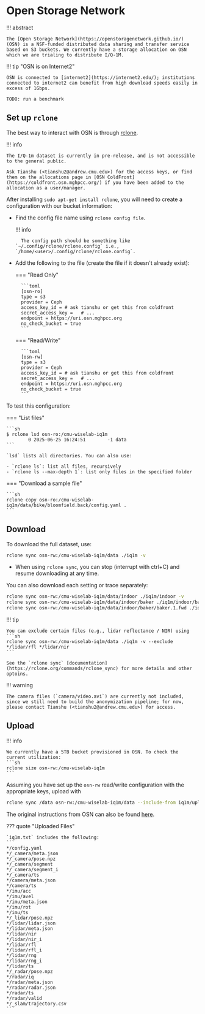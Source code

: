 # Open Storage Network

!!! abstract

    The [Open Storage Network](https://openstoragenetwork.github.io/) (OSN) is a NSF-funded distributed data sharing and transfer service based on S3 buckets. We currently have a storage allocation on OSN which we are trialing to distribute I/Q-1M.

!!! tip "OSN is on Internet2"

    OSN is connected to [internet2](https://internet2.edu/); institutions connected to internet2 can benefit from high download speeds easily in excess of 1Gbps.

    TODO: run a benchmark

## Set up `rclone`

The best way to interact with OSN is through [rclone](https://rclone.org/docs/).

!!! info

    The I/Q-1m dataset is currently in pre-release, and is not accessible to the general public.

    Ask Tianshu (<tianshu2@andrew.cmu.edu>) for the access keys, or find them on the allocations page in [OSN ColdFront](https://coldfront.osn.mghpcc.org/) if you have been added to the allocation as a user/manager.

After installing `sudo apt-get install rclone`, you will need to create a configuration with our bucket information:

- Find the config file name using `rclone config file`.

    !!! info
        
        The config path should be something like `~/.config/rclone/rclone.config` i.e., `/home/<user>/.config/rclone/rclone.config`.

- Add the following to the file (create the file if it doesn't already exist):

    === "Read Only"

        ```toml
        [osn-ro]
        type = s3
        provider = Ceph
        access_key_id = # ask tianshu or get this from coldfront
        secret_access_key =   # ...
        endpoint = https://uri.osn.mghpcc.org
        no_check_bucket = true
        ```

    === "Read/Write"

        ```toml
        [osn-rw]
        type = s3
        provider = Ceph
        access_key_id = # ask tianshu or get this from coldfront
        secret_access_key =   # ...
        endpoint = https://uri.osn.mghpcc.org
        no_check_bucket = true
        ```

To test this configuration:

=== "List files"

    ```sh
    $ rclone lsd osn-ro:/cmu-wiselab-iq1m
            0 2025-06-25 16:24:51        -1 data
    ```

    `lsd` lists all directories. You can also use:

    - `rclone ls`: list all files, recursively
    - `rclone ls --max-depth 1`: list only files in the specified folder

=== "Download a sample file"

    ```sh
    rclone copy osn-ro:/cmu-wiselab-iq1m/data/bike/bloomfield.back/config.yaml .
    ```

## Download

To download the full dataset, use:
```sh
rclone sync osn-rw:/cmu-wiselab-iq1m/data ./iq1m -v
```

- When using `rclone sync`, you can stop (interrupt with ctrl+C) and resume downloading at any time.

You can also download each setting or trace separately:
```sh
rclone sync osn-rw:/cmu-wiselab-iq1m/data/indoor ./iq1m/indoor -v
rclone sync osn-rw:/cmu-wiselab-iq1m/data/indoor/baker ./iq1m/indoor/baker -v
rclone sync osn-rw:/cmu-wiselab-iq1m/data/indoor/baker/baker.1.fwd ./iq1m/indoor/baker/baker.1.fwd -v
```

!!! tip

    You can exclude certain files (e.g., lidar reflectance / NIR) using
    ```sh
    rclone sync osn-rw:/cmu-wiselab-iq1m/data ./iq1m -v --exclude */lidar/rfl */lidar/nir
    ```

    See the `rclone sync` [documentation](https://rclone.org/commands/rclone_sync) for more details and other optoins.


!!! warning

    The camera files (`camera/video.avi`) are currently not included, since we still need to build the anonymization pipeline; for now, please contact Tianshu (<tianshu2@andrew.cmu.edu>) for access.

## Upload

!!! info

    We currently have a 5TB bucket provisioned in OSN. To check the current utilization:
    ```sh
    rclone size osn-rw:/cmu-wiselab-iq1m
    ```   
    
Assuming you have set up the `osn-rw` read/write configuration with the appropriate keys, upload with
```sh
rclone sync /data osn-rw:/cmu-wiselab-iq1m/data --include-from iq1m/upload.txt -v
```

The original instructions from OSN can also be found [here](https://openstoragenetwork.github.io/docs/dataset-access/rclone/).

??? quote "Uploaded Files"

    `iq1m.txt` includes the following:
    ```
    */config.yaml
    */_camera/meta.json
    */_camera/pose.npz
    */_camera/segment
    */_camera/segment_i
    */_camera/ts
    */camera/meta.json
    */camera/ts
    */imu/acc
    */imu/avel
    */imu/meta.json
    */imu/rot
    */imu/ts
    */_lidar/pose.npz
    */lidar/lidar.json
    */lidar/meta.json
    */lidar/nir
    */lidar/nir_i
    */lidar/rfl
    */lidar/rfl_i
    */lidar/rng
    */lidar/rng_i
    */lidar/ts
    */_radar/pose.npz
    */radar/iq
    */radar/meta.json
    */radar/radar.json
    */radar/ts
    */radar/valid
    */_slam/trajectory.csv
    ```
